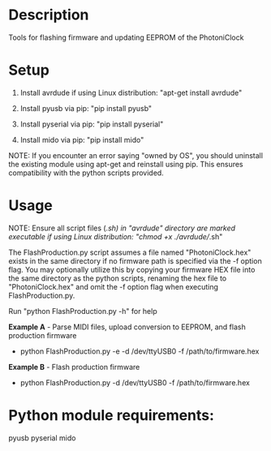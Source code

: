 
 Description
================================================================================
Tools for flashing firmware and updating EEPROM of the PhotoniClock



 Setup
================================================================================
1. Install avrdude if using Linux distribution: "apt-get install avrdude"

2. Install pyusb via pip: "pip install pyusb"
    
3. Install pyserial via pip: "pip install pyserial"

4. Install mido via pip: "pip install mido"

NOTE: If you encounter an error saying "owned by OS", you should uninstall the
existing module using apt-get and reinstall using pip. This ensures
compatibility with the python scripts provided.



 Usage
================================================================================
NOTE: Ensure all script files (*.sh) in "avrdude" directory are marked
executable if using Linux distribution: "chmod +x ./avrdude/*.sh"

The FlashProduction.py script assumes a file named "PhotoniClock.hex" exists
in the same directory if no firmware path is specified via the -f option flag.
You may optionally utilize this by copying your firmware HEX file into the same
directory as the python scripts, renaming the hex file to "PhotoniClock.hex"
and omit the -f option flag when executing FlashProduction.py.

Run "python FlashProduction.py -h" for help

**Example A** - Parse MIDI files, upload conversion to EEPROM, and flash production firmware
* python FlashProduction.py -e -d /dev/ttyUSB0 -f /path/to/firmware.hex

**Example B** - Flash production firmware
* python FlashProduction.py -d /dev/ttyUSB0 -f /path/to/firmware.hex



 Python module requirements:
================================================================================
pyusb
pyserial
mido

